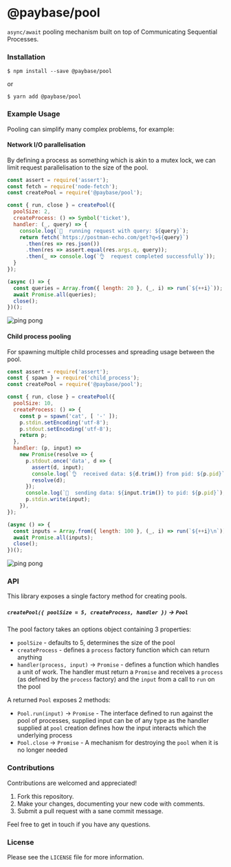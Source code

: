 # @paybase/pool

`async/await` pooling mechanism built on top of Communicating Sequential Processes.

### Installation

```
$ npm install --save @paybase/pool
```

or

```
$ yarn add @paybase/pool
```

### Example Usage

Pooling can simplify many complex problems, for example:

#### Network I/O parallelisation

By defining a process as something which is akin to a mutex lock, we can limit request parallelisation to the size of the pool.

```javascript
const assert = require('assert');
const fetch = require('node-fetch');
const createPool = require('@paybase/pool');

const { run, close } = createPool({
  poolSize: 2,
  createProcess: () => Symbol('ticket'),
  handler: (_, query) => {
    console.log(`🚀  running request with query: ${query}`);
    return fetch(`https://postman-echo.com/get?q=${query}`)
      .then(res => res.json())
      .then(res => assert.equal(res.args.q, query));
      .then(_ => console.log(`👌  request completed successfully`));
  }
});

(async () => {
  const queries = Array.from({ length: 20 }, (_, i) => run(`${++i}`));
  await Promise.all(queries);
  close();
})();
```

![ping pong](/assets/pingpong.gif?raw=true)

#### Child process pooling

For spawning multiple child processes and spreading usage between the pool.

```javascript
const assert = require('assert');
const { spawn } = require('child_process');
const createPool = require('@paybase/pool');

const { run, close } = createPool({
  poolSize: 10,
  createProcess: () => {
    const p = spawn('cat', [ '-' ]);
    p.stdin.setEncoding('utf-8');
    p.stdout.setEncoding('utf-8'); 
    return p;
  },
  handler: (p, input) =>
    new Promise(resolve => {
      p.stdout.once('data', d => {
        assert(d, input);
        console.log(`👌  received data: ${d.trim()} from pid: ${p.pid}`);
        resolve(d);
      });
      console.log(`🚀  sending data: ${input.trim()} to pid: ${p.pid}`);
      p.stdin.write(input);
    }),   
});

(async () => {
  const inputs = Array.from({ length: 100 }, (_, i) => run(`${++i}\n`));
  await Promise.all(inputs);
  close();
})();
```

![ping pong](/assets/pingpong.gif?raw=true)

### API

This library exposes a single factory method for creating pools.

##### `createPool({ poolSize = 5, createProcess, handler })` -> `Pool`

The pool factory takes an options object containing 3 properties:

- `poolSize` - defaults to 5, determines the size of the pool
- `createProcess` - defines a `process` factory function which can return anything
- `handler(process, input)` -> `Promise` - defines a function which handles a unit of work. The handler must return a `Promise` and receives a `process` (as defined by the `process` factory) and the `input` from a call to `run` on the pool

A returned `Pool` exposes 2 methods:

- `Pool.run(input)` -> `Promise` - The interface defined to run against the pool of processes, supplied input can be of any type as the handler supplied at `pool` creation defines how the input interacts which the underlying process
- `Pool.close` -> `Promise` - A mechanism for destroying the `pool` when it is no longer needed

### Contributions

Contributions are welcomed and appreciated!

1. Fork this repository.
1. Make your changes, documenting your new code with comments.
1. Submit a pull request with a sane commit message.

Feel free to get in touch if you have any questions.

### License

Please see the `LICENSE` file for more information.
